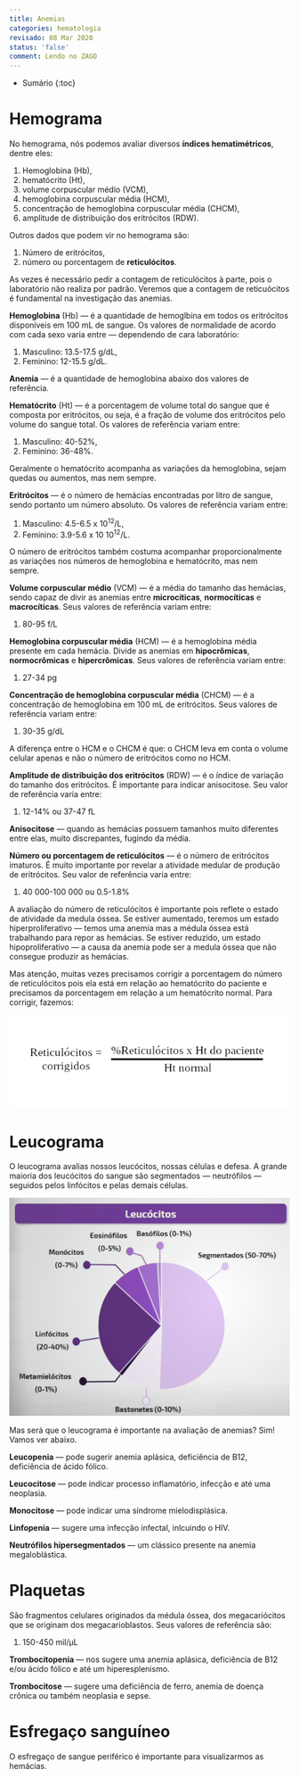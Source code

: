 ```yaml
---
title: Anemias
categories: hematologia
revisado: 08 Mar 2020
status: 'false'
comment: Lendo no ZAGO
---
```


* Sumário
{:toc}

# Hemograma

No hemograma, nós podemos avaliar diversos **índices hematimétricos**, dentre eles:

1. Hemoglobina (Hb),
2. hematócrito (Ht),
3. volume corpuscular médio (VCM),
4. hemoglobina corpuscular média (HCM),
5. concentração de hemoglobina corpuscular média (CHCM),
6. amplitude de distribuição dos eritrócitos (RDW).

Outros dados que podem vir no hemograma são:

1. Número de eritrócitos,
2. número ou porcentagem de **reticulócitos**.

As vezes é necessário pedir a contagem de reticulócitos à parte, pois o laboratório não realiza por padrão. Veremos que a contagem de reticuócitos é fundamental na investigação das anemias.

**Hemoglobina** (Hb) — é a quantidade de hemoglbina em todos os eritrócitos disponíveis em 100 mL de sangue. Os valores de normalidade de acordo com cada sexo varia entre ­— dependendo de cara laboratório:

1. Masculino: 13.5-17.5 g/dL,
2. Feminino: 12-15.5 g/dL.

**Anemia** — é a quantidade de hemoglobina abaixo dos valores de referência.

**Hematócrito** (Ht) — é a porcentagem de volume total do sangue que é composta por eritrócitos, ou seja, é a fração de volume dos eritrócitos pelo volume do sangue total. Os valores de referência variam entre:

1. Masculino: 40-52%,
2. Feminino: 36-48%.

Geralmente o hematócrito acompanha as variações da hemoglobina, sejam quedas ou aumentos, mas nem sempre.

**Eritrócitos** — é o número de hemácias encontradas por litro de sangue, sendo portanto um número absoluto. Os valores de referência variam entre:

1. Masculino: 4.5-6.5 x 10<sup>12</sup>/L,
2. Feminino: 3.9-5.6 x 10 10<sup>12</sup>/L.

O número de eritrócitos também costuma acompanhar proporcionalmente as variações nos números de hemoglobina e hematócrito, mas nem sempre.

**Volume corpuscular médio** (VCM) — é a média do tamanho das hemácias, sendo capaz de divir as anemias entre **microcíticas**, **normocíticas** e **macrocíticas**. Seus valores de referência variam entre:

1. 80-95 f/L

**Hemoglobina corpuscular média** (HCM) — é a hemoglobina média presente em cada hemácia. Divide as anemias em **hipocrômicas**, **normocrômicas** e **hipercrômicas**. Seus valores de referência variam entre:

1. 27-34 pg

**Concentração de hemoglobina corpuscular média** (CHCM) — é a concentração de hemoglobina em 100 mL de eritrócitos. Seus valores de referência variam entre: 

1. 30-35 g/dL

<span class='alert'>
A diferença entre o HCM e o CHCM é que: o CHCM leva em conta o volume celular apenas e não o número de eritrócitos como no HCM.
</span>

**Amplitude de distribuição dos eritrócitos** (RDW) — é o índice de variação do tamanho dos eritrócitos. É importante para indicar anisocitose. Seu valor de referência varia entre:

1. 12-14% ou 37-47 fL

**Anisocitose** — quando as hemácias possuem tamanhos muito diferentes entre elas, muito discrepantes, fugindo da média.

**Número ou porcentagem de reticulócitos** — é o número de eritrócitos imaturos. É muito importante por revelar a atividade medular de produção de eritrócitos. Seu valor de referência varia entre:

1. 40 000-100 000 ou 0.5-1.8%

A avaliação do número de reticulócitos é importante pois reflete o estado de atividade da medula óssea. Se estiver aumentado, teremos um estado hiperproliferativo — temos uma anemia mas a médula óssea está trabalhando para repor as hemácias. Se estiver reduzido, um estado hipoproliferativo — a causa da anemia pode ser a medula óssea que não consegue produzir as hemácias.

Mas atenção, muitas vezes precisamos corrigir a porcentagem do número de reticulócitos pois ela está em relação ao hematócrito do paciente e precisamos da porcentagem em relação a um hematócrito normal. Para corrigir, fazemos:

![Reticulocitos](/assets/hematologia/reticulocitos.png)

# Leucograma

O leucograma avalias nossos leucócitos, nossas células e defesa. A grande maioria dos leucócitos do sangue são segmentados — neutrófilos — seguidos pelos linfócitos e pelas demais células.

![Leucograma](/assets/hematologia/leucograma.png)

Mas será que o leucograma é importante na avaliação de anemias? Sim! Vamos ver abaixo.

**Leucopenia** — pode sugerir anemia aplásica, deficiência de B12, deficiência de ácido fólico.

**Leucocitose** — pode indicar processo inflamatório, infecção e até uma neoplasia.

**Monocitose** — pode indicar uma síndrome mielodisplásica.

**Linfopenia** — sugere uma infecção infectal, inlcuindo o HIV.

**Neutrófilos hipersegmentados** — um clássico presente na anemia megaloblástica.

# Plaquetas

São fragmentos celulares originados da médula óssea, dos megacariócitos que se originam dos megacarioblastos. Seus valores de referência são:

1. 150-450 mil/μL

**Trombocitopenia** — nos sugere uma anemia aplásica, deficiência de B12 e/ou ácido fólico e até um hiperesplenismo.

**Trombocitose** — sugere uma deficiência de ferro, anemia de doença crônica ou também neoplasia e sepse.

# Esfregaço sanguíneo

O esfregaço de sangue periférico é importante para visualizarmos as hemácias.